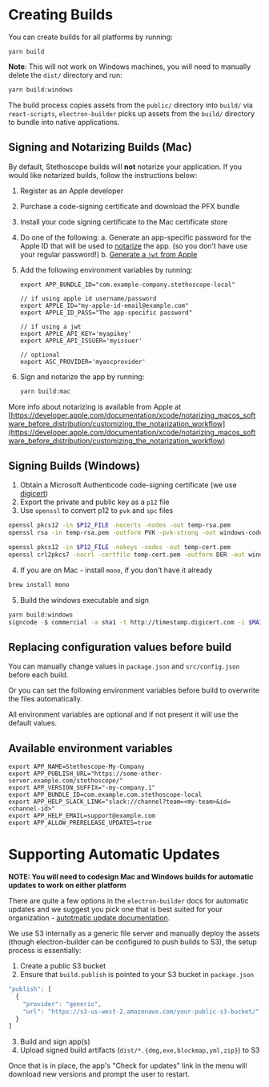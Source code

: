 # Creating Builds

You can create builds for all platforms by running:

```
yarn build
```

**Note**: This will not work on Windows machines, you will need to manually delete the `dist/` directory and run:

```bash
yarn build:windows
```

The build process copies assets from the `public/` directory into `build/` via `react-scripts`, `electron-builder` picks up assets from the `build/` directory to bundle into native applications.

## Signing and Notarizing Builds (Mac)

By default, Stethoscope builds will **not** notarize your application. If you would like notarized builds, follow the instructions below:

1. Register as an Apple developer
2. Purchase a code-signing certificate and download the PFX bundle
3. Install your code signing certificate to the Mac certificate store
4. Do one of the following:
  a. Generate an app-specific password for the Apple ID that will be used to [notarize](https://developer.apple.com/news/?id=06032019i) the app. (so you don’t have use your regular password!)
  b. [Generate a `jwt` from Apple](https://github.com/electron/electron-notarize/blob/master/README.md#notes-on-jwt-authentication)
5. Add the following environment variables by running:

    ```
    export APP_BUNDLE_ID="com.example-company.stethoscope-local"

    // if using apple id username/password
    export APPLE_ID="my-apple-id-email@example.com"
    export APPLE_ID_PASS="The app-specific password"

    // if using a jwt
    export APPLE_API_KEY='myapikey'
    export APPLE_API_ISSUER='myissuer'

    // optional
    export ASC_PROVIDER='myascprovider'
    ```

6. Sign and notarize the app by running:

    ```bash
    yarn build:mac
    ```

More info about notarizing is available from Apple at [https://developer.apple.com/documentation/xcode/notarizing_macos_software_before_distribution/customizing_the_notarization_workflow](https://developer.apple.com/documentation/xcode/notarizing_macos_software_before_distribution/customizing_the_notarization_workflow)

## Signing Builds (Windows)

1. Obtain a Microsoft Authenticode code-signing certificate (we use [digicert](digicert.com/code-signing/))
2. Export the private and public key as a `p12` file
3. Use `openssl` to convert p12 to `pvk` and `spc` files

```bash
openssl pkcs12 -in $P12_FILE -nocerts -nodes -out temp-rsa.pem
openssl rsa -in temp-rsa.pem -outform PVK -pvk-strong -out windows-code-cert.pvk

openssl pkcs12 -in $P12_FILE -nokeys -nodes -out temp-cert.pem
openssl crl2pkcs7 -nocrl -certfile temp-cert.pem -outform DER -out windows-code-cert.spc
```

4. If you are on Mac - install `mono`, if you don't have it already

```bash
brew install mono
```

5. Build the windows executable and sign

```bash
yarn build:windows
signcode -$ commercial -a sha1 -t http://timestamp.digicert.com -i $MAIN_URL -spc $SPC_FILE.spc -v $PVK_FILE.pvk -n \"Stethoscope Installer\" \"dist/Stethoscope Setup $npm_package_version.exe\"
```

## Replacing configuration values before build

You can manually change values in `package.json` and `src/config.json` before each build.

Or you can set the following environment variables before build to overwrite the files automatically.

All environment variables are optional and if not present it will use the default values.

## Available environment variables

```
export APP_NAME=Stethoscope-My-Company
export APP_PUBLISH_URL="https://some-other-server.example.com/stethoscope/"
export APP_VERSION_SUFFIX="-my-company.1"
export APP_BUNDLE_ID=com.example.com.stethoscope-local
export APP_HELP_SLACK_LINK="slack://channel?team=<my-team>&id=<channel-id>"
export APP_HELP_EMAIL=support@example.com
export APP_ALLOW_PRERELEASE_UPDATES=true
```

# Supporting Automatic Updates

**NOTE: You will need to codesign Mac and Windows builds for automatic updates to work on either platform**

There are quite a few options in the `electron-builder` docs for automatic updates and we suggest you pick one that is best suited for your organization -  [autotmatic update documentation](https://www.electron.build/configuration/publish).

We use S3 internally as a generic file server and manually deploy the assets (though electron-builder can be configured to push builds to S3), the setup process is essentially:

1. Create a public S3 bucket
2. Ensure that `build.publish` is pointed to your S3 bucket in `package.json`

```javascript
"publish": [
  {
    "provider": "generic",
    "url": "https://s3-us-west-2.amazonaws.com/your-public-s3-bucket/"
  }
]
```
3. Build and sign app(s)
4. Upload signed build artifacts (`dist/*.{dmg,exe,blockmap,yml,zip}`) to S3

Once that is in place, the app's "Check for updates" link in the menu will download new versions and prompt the user to restart.
